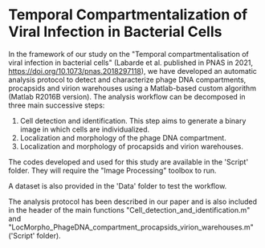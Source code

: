 # Temporal Compartmentalization of Viral Infection in Bacterial Cells

In the framework of our study on the "Temporal compartmentalisation of viral infection in bacterial cells" (Labarde et al. published in PNAS in 2021, https://doi.org/10.1073/pnas.2018297118), we have developed an automatic analysis protocol to detect and characterize phage DNA compartments, procapsids and virion warehouses using a Matlab-based custom algorithm (Matlab R2016B version). The analysis workflow can be decomposed in three main successive steps:
1. Cell detection and identification. This step aims to generate a binary image in which cells are individualized.
2. Localization and morphology of the phage DNA compartment.
3. Localization and morphology of procapsids and virion warehouses.

The codes developed and used for this study are available in the 'Script' folder. They will require the "Image Processing" toolbox to run. 

A dataset is also provided in the 'Data' folder to test the workflow.

The analysis protocol has been described in our paper and is also included in the header of the main functions "Cell_detection_and_identification.m" and "LocMorpho_PhageDNA_compartment_procapsids_virion_warehouses.m" ('Script' folder).
